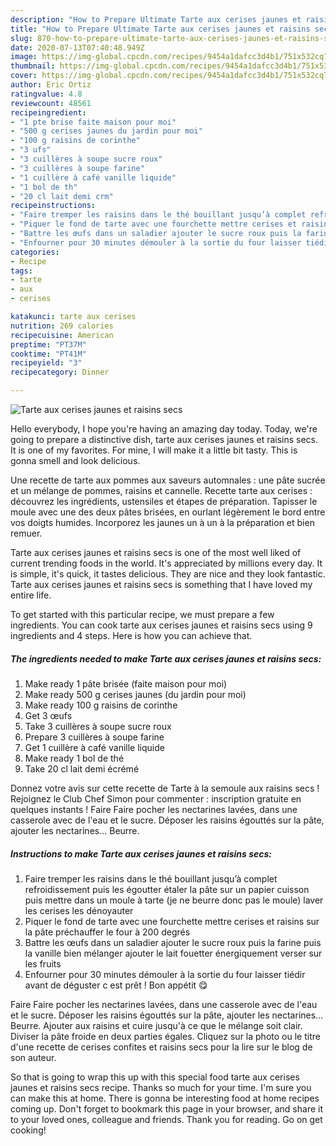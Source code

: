 ```yaml
---
description: "How to Prepare Ultimate Tarte aux cerises jaunes et raisins secs"
title: "How to Prepare Ultimate Tarte aux cerises jaunes et raisins secs"
slug: 870-how-to-prepare-ultimate-tarte-aux-cerises-jaunes-et-raisins-secs
date: 2020-07-13T07:40:48.949Z
image: https://img-global.cpcdn.com/recipes/9454a1dafcc3d4b1/751x532cq70/tarte-aux-cerises-jaunes-et-raisins-secs-photo-principale-de-la-recette.jpg
thumbnail: https://img-global.cpcdn.com/recipes/9454a1dafcc3d4b1/751x532cq70/tarte-aux-cerises-jaunes-et-raisins-secs-photo-principale-de-la-recette.jpg
cover: https://img-global.cpcdn.com/recipes/9454a1dafcc3d4b1/751x532cq70/tarte-aux-cerises-jaunes-et-raisins-secs-photo-principale-de-la-recette.jpg
author: Eric Ortiz
ratingvalue: 4.8
reviewcount: 48561
recipeingredient:
- "1 pte brise faite maison pour moi"
- "500 g cerises jaunes du jardin pour moi"
- "100 g raisins de corinthe"
- "3 ufs"
- "3 cuillères à soupe sucre roux"
- "3 cuillères à soupe farine"
- "1 cuillère à café vanille liquide"
- "1 bol de th"
- "20 cl lait demi crm"
recipeinstructions:
- "Faire tremper les raisins dans le thé bouillant jusqu’à complet refroidissement puis les égoutter étaler la pâte sur un papier cuisson puis mettre dans un moule à tarte (je ne beurre donc pas le moule) laver les cerises les dénoyauter"
- "Piquer le fond de tarte avec une fourchette mettre cerises et raisins sur la pâte préchauffer le four à 200 degrés"
- "Battre les œufs dans un saladier ajouter le sucre roux puis la farine puis la vanille bien mélanger ajouter le lait fouetter énergiquement verser sur les fruits"
- "Enfourner pour 30 minutes démouler à la sortie du four laisser tiédir avant de déguster c est prêt ! Bon appétit 😋"
categories:
- Recipe
tags:
- tarte
- aux
- cerises

katakunci: tarte aux cerises 
nutrition: 269 calories
recipecuisine: American
preptime: "PT37M"
cooktime: "PT41M"
recipeyield: "3"
recipecategory: Dinner

---
```



![Tarte aux cerises jaunes et raisins secs](https://img-global.cpcdn.com/recipes/9454a1dafcc3d4b1/751x532cq70/tarte-aux-cerises-jaunes-et-raisins-secs-photo-principale-de-la-recette.jpg)

Hello everybody, I hope you're having an amazing day today. Today, we're going to prepare a distinctive dish, tarte aux cerises jaunes et raisins secs. It is one of my favorites. For mine, I will make it a little bit tasty. This is gonna smell and look delicious.

Une recette de tarte aux pommes aux saveurs automnales : une pâte sucrée et un mélange de pommes, raisins et cannelle. Recette tarte aux cerises : découvrez les ingrédients, ustensiles et étapes de préparation. Tapisser le moule avec une des deux pâtes brisées, en ourlant légèrement le bord entre vos doigts humides. Incorporez les jaunes un à un à la préparation et bien remuer.

Tarte aux cerises jaunes et raisins secs is one of the most well liked of current trending foods in the world. It's appreciated by millions every day. It is simple, it's quick, it tastes delicious. They are nice and they look fantastic. Tarte aux cerises jaunes et raisins secs is something that I have loved my entire life.


To get started with this particular recipe, we must prepare a few ingredients. You can cook tarte aux cerises jaunes et raisins secs using 9 ingredients and 4 steps. Here is how you can achieve that.

<!--inarticleads1-->

##### The ingredients needed to make Tarte aux cerises jaunes et raisins secs:

1. Make ready 1 pâte brisée (faite maison pour moi)
1. Make ready 500 g cerises jaunes (du jardin pour moi)
1. Make ready 100 g raisins de corinthe
1. Get 3 œufs
1. Take 3 cuillères à soupe sucre roux
1. Prepare 3 cuillères à soupe farine
1. Get 1 cuillère à café vanille liquide
1. Make ready 1 bol de thé
1. Take 20 cl lait demi écrémé


Donnez votre avis sur cette recette de Tarte à la semoule aux raisins secs ! Rejoignez le Club Chef Simon pour commenter : inscription gratuite en quelques instants ! Faire Faire pocher les nectarines lavées, dans une casserole avec de l&#39;eau et le sucre. Déposer les raisins égouttés sur la pâte, ajouter les nectarines… Beurre. 

<!--inarticleads2-->

##### Instructions to make Tarte aux cerises jaunes et raisins secs:

1. Faire tremper les raisins dans le thé bouillant jusqu’à complet refroidissement puis les égoutter étaler la pâte sur un papier cuisson puis mettre dans un moule à tarte (je ne beurre donc pas le moule) laver les cerises les dénoyauter
1. Piquer le fond de tarte avec une fourchette mettre cerises et raisins sur la pâte préchauffer le four à 200 degrés
1. Battre les œufs dans un saladier ajouter le sucre roux puis la farine puis la vanille bien mélanger ajouter le lait fouetter énergiquement verser sur les fruits
1. Enfourner pour 30 minutes démouler à la sortie du four laisser tiédir avant de déguster c est prêt ! Bon appétit 😋


Faire Faire pocher les nectarines lavées, dans une casserole avec de l&#39;eau et le sucre. Déposer les raisins égouttés sur la pâte, ajouter les nectarines… Beurre. Ajouter aux raisins et cuire jusqu&#39;à ce que le mélange soit clair. Diviser la pâte froide en deux parties égales. Cliquez sur la photo ou le titre d&#39;une recette de cerises confites et raisins secs pour la lire sur le blog de son auteur. 

So that is going to wrap this up with this special food tarte aux cerises jaunes et raisins secs recipe. Thanks so much for your time. I'm sure you can make this at home. There is gonna be interesting food at home recipes coming up. Don't forget to bookmark this page in your browser, and share it to your loved ones, colleague and friends. Thank you for reading. Go on get cooking!
